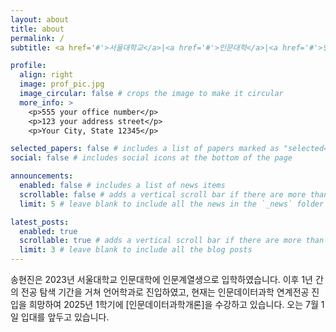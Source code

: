 ```yaml
---
layout: about
title: about
permalink: /
subtitle: <a href='#'>서울대학교</a>|<a href='#'>인문대학</a>|<a href='#'>언어학과</a>

profile:
  align: right
  image: prof_pic.jpg
  image_circular: false # crops the image to make it circular
  more_info: >
    <p>555 your office number</p>
    <p>123 your address street</p>
    <p>Your City, State 12345</p>

selected_papers: false # includes a list of papers marked as "selected={true}"
social: false # includes social icons at the bottom of the page

announcements:
  enabled: false # includes a list of news items
  scrollable: false # adds a vertical scroll bar if there are more than 3 news items
  limit: 5 # leave blank to include all the news in the `_news` folder

latest_posts:
  enabled: true
  scrollable: true # adds a vertical scroll bar if there are more than 3 new posts items
  limit: 3 # leave blank to include all the blog posts
---
```


송현진은 2023년 서울대학교 인문대학에 인문계열생으로 입학하였습니다. 이후 1년 간의 전공 탐색 기간을 거쳐 언어학과로 진입하였고, 현재는 인문데이터과학 연계전공 진입을 희망하여 2025년 1학기에 [인문데이터과학개론]을 수강하고 있습니다.
오는 7월 1일 입대를 앞두고 있습니다. 
